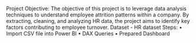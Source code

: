 Project Objective: The objective of this project is to leverage data analysis techniques to understand employee attrition patterns within a company. By extracting, cleaning, and analyzing HR data, the project aims to identify key factors contributing to employee turnover.
Dataset - HR dataset
Steps: • Import CSV file into Power BI • DAX Queries • Prepared Dashboard

